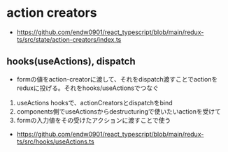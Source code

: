 # action creators

- https://github.com/endw0901/react_typescript/blob/main/redux-ts/src/state/action-creators/index.ts

## hooks(useActions), dispatch

- formの値をaction-creatorに渡して、それをdispatch渡すことでactionをreduxに投げる。それをhooks/useActionsでつなぐ

1. useActions hooksで、actionCreatorsとdispatchをbind
2. components側でuseActionsからdestructuringで使いたいactionを受けて
3. formの入力値をその受けたアクションに渡すことで使う

- https://github.com/endw0901/react_typescript/blob/main/redux-ts/src/hooks/useActions.ts

